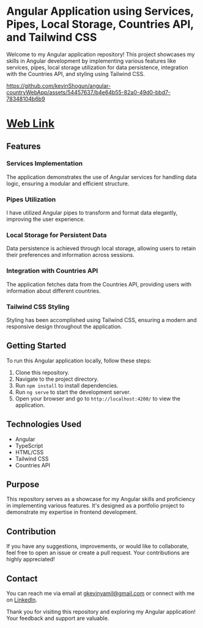 # Angular Application using Services, Pipes, Local Storage, Countries API, and Tailwind CSS

Welcome to my Angular application repository! This project showcases my skills in Angular development by implementing various features like services, pipes, local storage utilization for data persistence, integration with the Countries API, and styling using Tailwind CSS.

https://github.com/kevinShogun/angular-countryWebApp/assets/54457637/b4e64b55-82a0-49d0-bbd7-78348104b6b9


# [Web Link](https://kevinshogun.github.io/angular-countryWebApp)

## Features

### Services Implementation
The application demonstrates the use of Angular services for handling data logic, ensuring a modular and efficient structure.

### Pipes Utilization
I have utilized Angular pipes to transform and format data elegantly, improving the user experience.

### Local Storage for Persistent Data
Data persistence is achieved through local storage, allowing users to retain their preferences and information across sessions.

### Integration with Countries API
The application fetches data from the Countries API, providing users with information about different countries.

### Tailwind CSS Styling
Styling has been accomplished using Tailwind CSS, ensuring a modern and responsive design throughout the application.

## Getting Started


To run this Angular application locally, follow these steps:

1. Clone this repository.
2. Navigate to the project directory.
3. Run `npm install` to install dependencies.
4. Run `ng serve` to start the development server.
5. Open your browser and go to `http://localhost:4200/` to view the application.

## Technologies Used

- Angular
- TypeScript
- HTML/CSS
- Tailwind CSS
- Countries API

## Purpose

This repository serves as a showcase for my Angular skills and proficiency in implementing various features. It's designed as a portfolio project to demonstrate my expertise in frontend development.

## Contribution

If you have any suggestions, improvements, or would like to collaborate, feel free to open an issue or create a pull request. Your contributions are highly appreciated!

## Contact

You can reach me via email at [gkevinyamil@gmail.com](mailto:gkevinyamil@gmail.com) or connect with me on [LinkedIn](https://www.linkedin.com/in/kevin-garc%C3%ADa-0849a21a8/).

Thank you for visiting this repository and exploring my Angular application! Your feedback and support are valuable.
